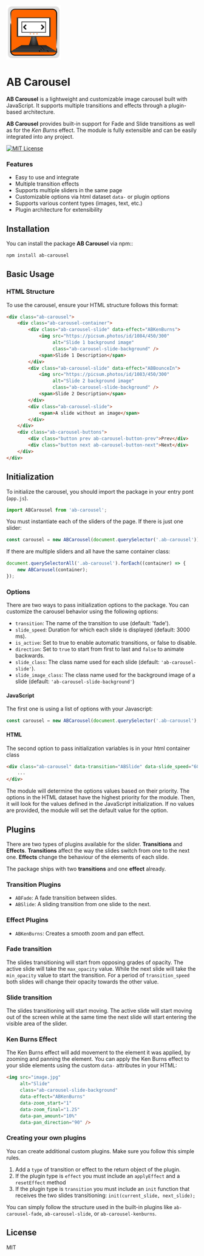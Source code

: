 ![ab-carousel Logo](./logo.svg)
# AB Carousel
**AB Carousel** is a lightweight and customizable image carousel built with JavaScript. It supports multiple transitions and effects through a plugin-based architecture.

**AB Carousel** provides built-in support for Fade and Slide transitions as well as for the *Ken Burns* effect. The module is fully extensible and can be easily integrated into any project.

[![MIT License](https://img.shields.io/badge/license-MIT_License-green.svg?style=flat-square)](https://github.com/bedoya/ab-carousel/blob/main/LICENSE.md)


### Features

- Easy to use and integrate
- Multiple transition effects
- Supports multiple sliders in the same page
- Customizable options via html dataset `data-` or plugin options
- Supports various content types (images, text, etc.)
- Plugin architecture for extensibility


## Installation

You can install the package **AB Carousel** via npm::

```bash
npm install ab-carousel
```


## Basic Usage

### HTML Structure
To use the carousel, ensure your HTML structure follows this format:

```html
<div class="ab-carousel">
    <div class="ab-carousel-container">
        <div class="ab-carousel-slide" data-effect="ABKenBurns">
            <img src="https://picsum.photos/id/1084/450/300"
                 alt="Slide 1 background image"
                 class="ab-carousel-slide-background" />
            <span>Slide 1 Description</span>
        </div>
        <div class="ab-carousel-slide" data-effect="ABBounceIn">
            <img src="https://picsum.photos/id/1083/450/300"
                 alt="Slide 2 background image"
                 class="ab-carousel-slide-background" />
            <span>Slide 2 Description</span>
        </div>
        <div class="ab-carousel-slide">
            <span>A slide without an image</span>
        </div>
    </div>
    <div class="ab-carousel-buttons">
        <div class="button prev ab-carousel-button-prev">Prev</div>
        <div class="button next ab-carousel-button-next">Next</div>
    </div>
</div>
```


## Initialization
To initialize the carousel, you should import the package in your entry pont (`app.js`).
```javascript
import ABCarousel from 'ab-carousel';
```
You must instantiate each of the sliders of the page. If there is just one slider:
```javascript
const carousel = new ABCarousel(document.querySelector('.ab-carousel'));
```
If there are multiple sliders and all have the same container class:
```javascript
document.querySelectorAll('.ab-carousel').forEach((container) => {
    new ABCarousel(container);
});
```

### Options
There are two ways to pass initialization options to the package.
You can customize the carousel behavior using the following options:

- `transition`: The name of the transition to use (default: 'fade').
- `slide_speed`: Duration for which each slide is displayed (default: 3000 ms).
- `is_active`: Set to true to enable automatic transitions, or false to disable.
- `direction`: Set to `true` to start from first to last and `false` to animate backwards.
- `slide_class`: The class name used for each slide (default: `'ab-carousel-slide'`).
- `slide_image_class`: The class name used for the background image of a slide (default: `'ab-carousel-slide-background'`)

#### JavaScript
The first one is using a list of options with your Javascript:

```javascript
const carousel = new ABCarousel(document.querySelector('.ab-carousel'), { ...options });
```

#### HTML
The second option to pass initialization variables is in your html container class

```html
<div class="ab-carousel" data-transition="ABSlide" data-slide_speed="6000">
    ...
</div>
```
The module will determine the options values based on their priority. The options in the HTML dataset have the highest
priority for the module. Then, it will look for the values defined in the JavaScript initialization. If no values are
provided, the module will set the default value for the option.

## Plugins
There are two types of plugins available for the slider. **Transitions** and **Effects**.
**Transitions** affect the way the slides switch from one to the next one.
**Effects** change the behaviour of the elements of each slide.

The package ships with two **transitions** and one **effect** already. 

### Transition Plugins
- `ABFade`: A fade transition between slides.
- `ABSlide`: A sliding transition from one slide to the next.

### Effect Plugins
- `ABKenBurns`: Creates a smooth zoom and pan effect.

### Fade transition
The slides transitioning will start from opposing grades of opacity. The active slide will take the `max_opacity`
value. While the next slide will take the `min_opacity` value to start the transition. For a period of `transition_speed`
both slides will change their opacity towards the other value.

### Slide transition
The slides transitioning will start moving. The active slide will start moving out of the screen while at the same time
the next slide will start entering the visible area of the slider.

### Ken Burns Effect
The Ken Burns effect will add movement to the element it was applied, by zooming and panning the element.
You can apply the Ken Burns effect to your slide elements using the custom `data-` attributes in your HTML:

```html
<img src="image.jpg"
     alt="Slide"
     class="ab-carousel-slide-background"
     data-effect="ABKenBurns"
     data-zoom_start="1"
     data-zoom_final="1.25"
     data-pan_amount="10%"
     data-pan_direction="90" />
```

### Creating your own plugins
You can create additional custom plugins. Make sure you follow this simple rules.
1. Add a `type` of transition or effect to the return object of the plugin.
2. If the plugin type is `effect` you must include an `applyEffect` and a `resetEffect` method
3. If the plugin type is `transition` you must include an `init` function that receives the two slides transitioning:
`init(current_slide, next_slide);`

You can simply follow the structure used in the built-in plugins like `ab-carousel-fade`, `ab-carousel-slide`, or `ab-carousel-kenburns`.

## License
MIT
